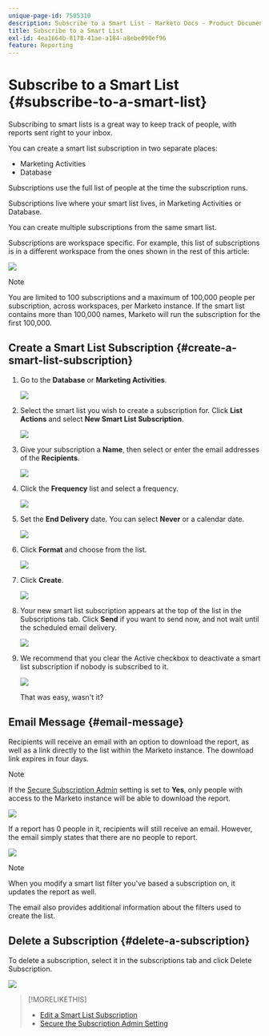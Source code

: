 ```yaml
---
unique-page-id: 7505310
description: Subscribe to a Smart List - Marketo Docs - Product Documentation
title: Subscribe to a Smart List
exl-id: 4ea1664b-8178-41ae-a184-a8ebe090ef96
feature: Reporting
---
```

# Subscribe to a Smart List {#subscribe-to-a-smart-list}

Subscribing to smart lists is a great way to keep track of people, with reports sent right to your inbox.

You can create a smart list subscription in two separate places:

* Marketing Activities
* Database

Subscriptions use the full list of people at the time the subscription runs.

Subscriptions live where your smart list lives, in Marketing Activities or Database.

You can create multiple subscriptions from the same smart list.

Subscriptions are workspace specific. For example, this list of subscriptions is in a different workspace from the ones shown in the rest of this article:

![](assets/one.png)

>[!NOTE]
>
>You are limited to 100 subscriptions and a maximum of 100,000 people per subscription, across workspaces, per Marketo instance. If the smart list contains more than 100,000 names, Marketo will run the subscription for the first 100,000.

## Create a Smart List Subscription {#create-a-smart-list-subscription}

1. Go to the **Database** or **Marketing Activities**.

   ![](assets/db.png)

1. Select the smart list you wish to create a subscription for. Click **List Actions** and select **New Smart List Subscription**.

   ![](assets/three.png)

1. Give your subscription a **Name**, then select or enter the email addresses of the **Recipients**.

   ![](assets/image2015-9-14-13-3a18-3a38.png)

1. Click the **Frequency** list and select a frequency.

   ![](assets/image2015-9-14-13-3a21-3a21.png)

1. Set the **End Delivery** date. You can select **Never** or a calendar date.

   ![](assets/image2015-9-14-13-3a23-3a37.png)

1. Click **Format** and choose from the list.

   ![](assets/image2015-9-14-13-3a25-3a25.png)

1. Click **Create**.

   ![](assets/image2015-9-11-15-3a58-3a4.png)

1. Your new smart list subscription appears at the top of the list in the Subscriptions tab. Click **Send** if you want to send now, and not wait until the scheduled email delivery.

   ![](assets/eight.png)

1. We recommend that you clear the Active checkbox to deactivate a smart list subscription if nobody is subscribed to it.

   ![](assets/nine.png)

   That was easy, wasn't it?

## Email Message {#email-message}

   Recipients will receive an email with an option to download the report, as well as a link directly to the list within the Marketo instance. The download link expires in four days.

   >[!NOTE]
   >
   >If the [Secure Subscription Admin](/help/marketo/product-docs/reporting/basic-reporting/report-subscriptions/secure-the-subscription-admin-setting.md) setting is set to **Yes**, only people with access to the Marketo instance will be able to download the report.

   ![](assets/image2015-4-17-15-3a46-3a47.png)

   If a report has 0 people in it, recipients will still receive an email. However, the email simply states that there are no people to report.

   ![](assets/image2015-4-17-16-3a11-3a8.png)

   >[!NOTE]
   >
   >When you modify a smart list filter you've based a subscription on, it updates the report as well.

The email also provides additional information about the filters used to create the list.

## Delete a Subscription {#delete-a-subscription}

To delete a subscription, select it in the subscriptions tab and click Delete Subscription.

![](assets/twelve.png)

>[!MORELIKETHIS]
>
>* [Edit a Smart List Subscription](/help/marketo/product-docs/reporting/basic-reporting/report-subscriptions/edit-a-smart-list-subscription.md)
>* [Secure the Subscription Admin Setting](/help/marketo/product-docs/reporting/basic-reporting/report-subscriptions/secure-the-subscription-admin-setting.md)
